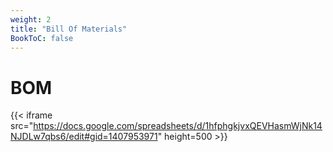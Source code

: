 ```yaml
---
weight: 2
title: "Bill Of Materials"
BookToC: false
---
```

# BOM
{{< iframe src="https://docs.google.com/spreadsheets/d/1hfphgkjvxQEVHasmWjNk14NJDLw7qbs6/edit#gid=1407953971" height=500 >}}
